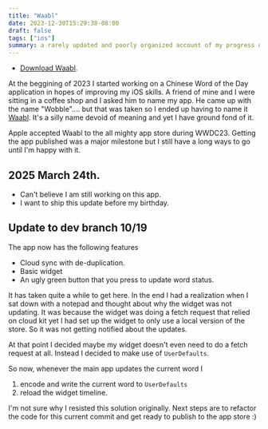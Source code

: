 ```yaml
---
title: "Waabl"
date: 2023-12-30T15:29:38-08:00
draft: false
tags: ["ios"]
summary: a rarely updated and poorly organized account of my progress on my first iOS app
---
```



* [Download Waabl](https://apps.apple.com/us/app/waabl/id1671041620). 

At the beggining of 2023 I started working on a Chinese Word of the Day
application in hopes of improving my iOS skills. A friend of mine
and I were sitting in a coffee shop and I asked him to name my app. He
came up with the name "Wobble".... but that was taken so I ended up having to 
name it [Waabl](https://apps.apple.com/us/app/waabl/id1671041620). 
It's a silly name devoid of meaning and yet I have ground fond of it.

Apple accepted Waabl to the all mighty app 
store during WWDC23. Getting the app published was a major milestone but I 
still have a long ways to go until I'm happy with it.

## 2025 March 24th.
- Can't believe I am still working on this app.
- I want to ship this update before my birthday. 

## Update to dev branch 10/19
The app now has the following features
* Cloud sync with de-duplication.
* Basic widget
* An ugly green button that you press to update word status.

It has taken quite a while to get here. In the end I had a realization when
I sat down with a notepad and thought about why the widget was not updating.
It was because the widget was doing a fetch request that relied on cloud kit
yet I had set up the widget to only use a local version of the store. So
it was not getting notified about the updates. 

At that point I decided maybe my widget doesn't even need to do a fetch 
request at all. Instead I decided to make use of `UserDefaults`. 

So now, whenever the main app updates the current word I 
1) encode and write the current word to `UserDefaults`
2) reload the widget timeline.

I'm not sure why I resisted this solution originally. Next steps are to
refactor the code for this current commit and get ready to publish to the 
app store :)